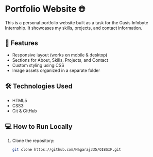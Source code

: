 # Portfolio Website 🌐

This is a personal portfolio website built as a task for the Oasis Infobyte Internship. It showcases my skills, projects, and contact information.

## 🚀 Features

- Responsive layout (works on mobile & desktop)
- Sections for About, Skills, Projects, and Contact
- Custom styling using CSS
- Image assets organized in a separate folder

## 🛠 Technologies Used

- HTML5
- CSS3
- Git & GitHub

## 💻 How to Run Locally

1. Clone the repository:
   ```bash
   git clone https://github.com/Nagaraj335/OIBSIP.git
